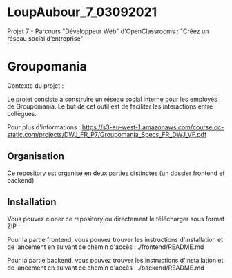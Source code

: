 # LoupAubour_7_03092021
Projet 7 - Parcours "Développeur Web" d'OpenClassrooms : "Créez un réseau social d’entreprise"

# Groupomania #

Contexte du projet : 

Le projet consiste à construire un réseau social interne pour les employés de Groupomania. Le but de cet outil est de faciliter les interactions entre collègues.

Pour plus d'informations : https://s3-eu-west-1.amazonaws.com/course.oc-static.com/projects/DWJ_FR_P7/Groupomania_Specs_FR_DWJ_VF.pdf

## Organisation ##

Ce repository est organisé en deux parties distinctes (un dossier frontend et backend)

## Installation ##

Vous pouvez cloner ce repository ou directement le télécharger sous format ZIP :

Pour la partie frontend, vous pouvez trouver les instructions d'installation et de lancement en suivant ce chemin d'accès : ./frontend/README.md

Pour la partie backend, vous pouvez trouver les instructions d'installation et de lancement en suivant ce chemin d'accès : ./backend/README.md
